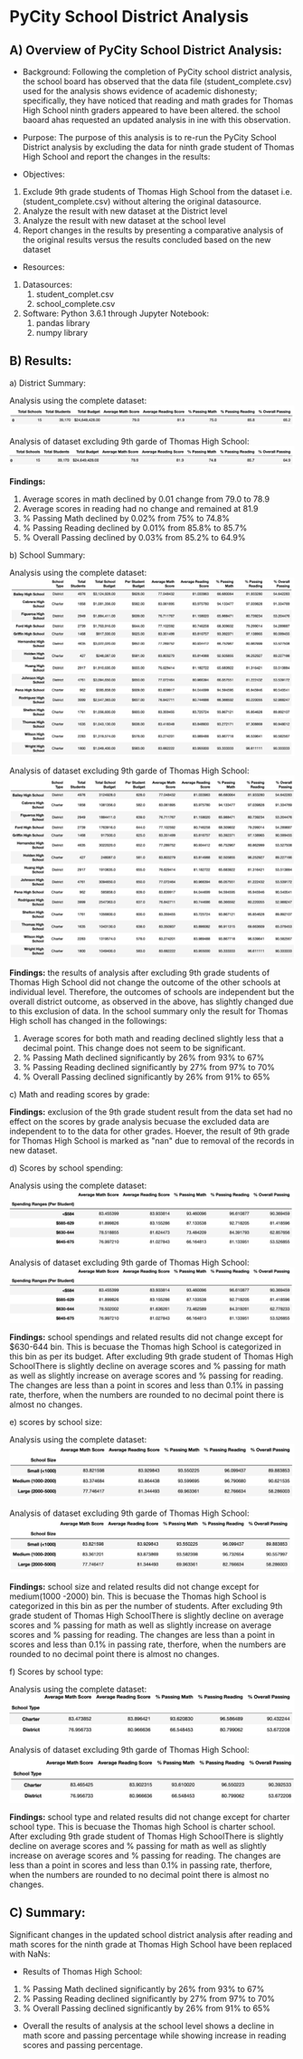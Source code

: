 # PyCity School District Analysis
## A) Overview of PyCity School District Analysis:

- Background: 
Following the completion of PyCity school district analysis, the school board has observed that the data file (student_complete.csv) used for the analysis shows evidence of academic dishonesty; specifically, they have noticed that reading and math grades for Thomas High School ninth graders appeared to have been altered. the school baoard ahas requested an updated analysis in ine with this observation.

- Purpose:
The purpose of this analysis is to re-run the PyCity School District analysis by excluding the data for ninth grade student of Thomas High School and report the changes in the results:

- Objectives:
1. Exclude 9th grade students of Thomas High School from the dataset i.e. (student_complete.csv) without altering the original datasource.
2. Analyze the result with new dataset at the District level
3. Analyze the result with new dataset at the school level
4. Report changes in the results by presenting a comparative analysis of the original results versus the results concluded based on the new dataset

- Resources:
1. Datasources:
    1. student_complet.csv
    2. school_complete.csv
2. Software: Python 3.6.1 through Jupyter Notebook:
    1. pandas library
    2. numpy library

## B) Results:

a) District Summary:

Analysis using the complete dataset:
![](images/original_district_analysis.png)

Analysis of dataset excluding 9th garde of Thomas High School:
![](images/new_district_analysis.png)

**Findings:** 
1. Average scores in math declined by 0.01 change from 79.0 to 78.9
2. Average scores in reading had no change and remained at 81.9
3. % Passing Math declined by 0.02% from 75% to 74.8%
4. % Passing Reading declined by 0.01% from 85.8% to 85.7%
5. % Overall Passing declined by 0.03% from 85.2% to 64.9%  

b) School Summary:

Analysis using the complete dataset:
![](images/original_school_analysis.png)

Analysis of dataset excluding 9th garde of Thomas High School:
![](images/new_school_analysis.png)

**Findings:** the results of analysis after excluding 9th grade students of Thomas High School did not change the outcome of the other schools at individual level. Therefore, the outcomes of schools are independent but the overall district outcome, as observed in the above, has slightly changed due to this exclusion of data. In the school summary only the result for Thomas High scholl has changed in the followings:

1. Average scores for both math and reading declined slightly less that a decimal point. This change does not seem to be significant.
2. % Passing Math declined significantly by 26% from 93% to 67%
3. % Passing Reading declined significantly by 27% from 97% to 70%
4. % Overall Passing declined significantly by 26% from 91% to 65%

c) Math and reading scores by grade:

**Findings:** exclusion of the 9th grade student result from the data set had no effect on the scores by grade analysis becuase the excluded data are independent to to the data for other grades. Hoever, the result of 9th grade for Thomas High School is marked as "nan" due to removal of the records in new dataset.

d) Scores by school spending:

Analysis using the complete dataset:
![](images/original_scores_spending.png)

Analysis of dataset excluding 9th garde of Thomas High School:
![](images/new_score_spending.png)

**Findings:** school spendings and related results did not change except for $630-644 bin. This is becuase the Thomas high School is categorized in this bin as per its budget. After excluding 9th grade student of Thomas High SchoolThere is slightly decline on average scores and % passing for math as well as slightly increase on average scores and % passing for reading. The changes are less than a point in scores and less than 0.1% in passing rate, therfore, when the numbers are rounded to no decimal point there is almost no changes.

e) scores by school size:

Analysis using the complete dataset:
![](images/original_size_score.png)

Analysis of dataset excluding 9th garde of Thomas High School:
![](images/new_score_size.png)

**Findings:** school size and related results did not change except for medium(1000 -2000) bin. This is becuase the Thomas high School is categorized in this bin as per the number of students. After excluding 9th grade student of Thomas High SchoolThere is slightly decline on average scores and % passing for math as well as slightly increase on average scores and % passing for reading. The changes are less than a point in scores and less than 0.1% in passing rate, therfore, when the numbers are rounded to no decimal point there is almost no changes.

f) Scores by school type:

Analysis using the complete dataset:
![](images/original_type.png)

Analysis of dataset excluding 9th garde of Thomas High School:
![](images/new_type.png)

**Findings:** school type and related results did not change except for charter school type. This is becuase the Thomas high School is charter school. After excluding 9th grade student of Thomas High SchoolThere is slightly decline on average scores and % passing for math as well as slightly increase on average scores and % passing for reading. The changes are less than a point in scores and less than 0.1% in passing rate, therfore, when the numbers are rounded to no decimal point there is almost no changes.


## C) Summary:

Significant changes in the updated school district analysis after reading and math scores for the ninth grade at Thomas High School have been replaced with NaNs:

- Results of Thomas High School:
1. % Passing Math declined significantly by 26% from 93% to 67%
2. % Passing Reading declined significantly by 27% from 97% to 70%
3. % Overall Passing declined significantly by 26% from 91% to 65%

- Overall the results of analysis at the school level shows a decline in math score and passing percentage while showing increase in reading scores and passing percentage. 
